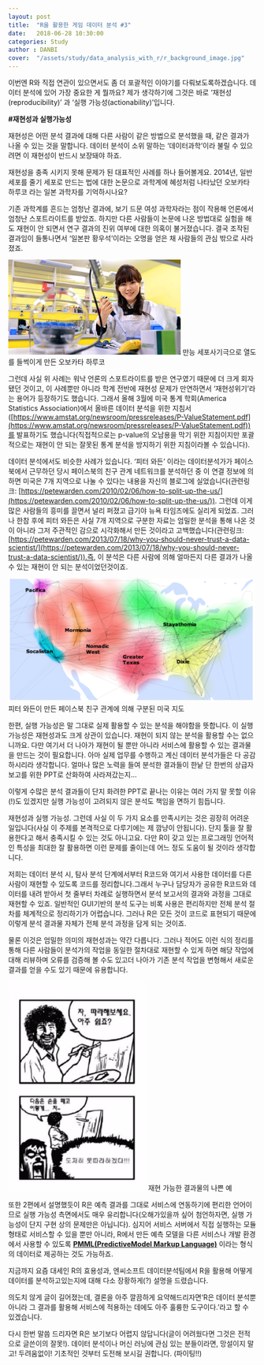 ```yaml
---
layout: post
title:  "R을 활용한 게임 데이터 분석 #3"
date:   2018-06-28 10:30:00
categories: Study
author : DANBI
cover:  "/assets/study/data_analysis_with_r/r_background_image.jpg"
---
```


이번엔 R와 직접 연관이 있으면서도 좀 더 포괄적인 이야기를 다뤄보도록하겠습니다. 데이터 분석에 있어 가장 중요한 게 뭘까요? 제가 생각하기에 그것은 바로 ‘재현성(reproducibility)’ 과 ‘실행 가능성(actionability)’입니다.

**#재현성과 실행가능성**  

재현성은 어떤 분석 결과에 대해 다른 사람이 같은 방법으로 분석했을 때, 같은 결과가 나올 수 있는 것을 말합니다. 데이터 분석이 소위 말하는 ‘데이터과학’이라 불릴 수 있으려면 이 재현성이 반드시 보장돼야 하죠.

재현성을 충족 시키지 못해 문제가 된 대표적인 사례를 하나 들어볼게요. 2014년, 일반 세포를 줄기 세포로 만드는 법에 대한 논문으로 과학계에 혜성처럼 나타났던 오보카타 하루코 라는 일본 과학자를 기억하시나요?

기존 과학계를 흔드는 엄청난 결과에, 보기 드문 여성 과학자라는 점이 작용해 언론에서 엄청난 스포트라이트를 받았죠. 하지만 다른 사람들이 논문에 나온 방법대로 실험을 해도 재현이 안 되면서 연구 결과의 진위 여부에 대한 의혹이 불거졌습니다. 결국 조작된 결과임이 들통나면서 ‘일본판 황우석’이라는 오명을 얻은 채 사람들의 관심 밖으로 사라졌죠.

  

![](/assets/study/data_analysis_with_r/image_11.png)
만능 세포사기극으로 열도를 들썩이게 만든 오보카타 하루코

그런데 사실 위 사례는 워낙 언론의 스포트라이트를 받은 연구였기 때문에 더 크게 회자됐던 것이고, 이 사례뿐만 아니라 학계 전반에 재현성 문제가 만연하면서 ‘재현성위기’라는 용어가 등장하기도 했습니다. 그래서 올해 3월에 미국 통계 학회(America Statistics Association)에서 올바른 데이터 분석을 위한 지침서([https://www.amstat.org/newsroom/pressreleases/P-ValueStatement.pdf](https://www.amstat.org/newsroom/pressreleases/P-ValueStatement.pdf))를 발표하기도 했습니다(직접적으로는 p-value의 오남용을 막기 위한 지침이지만 포괄적으로는 재현이 안 되는 잘못된 통계 분석을 방지하기 위한 지침이라볼 수 있습니다). 

데이터 분석에서도 비슷한 사례가 있습니다. ‘피터 와든’ 이라는 데이터분석가가 페이스북에서 근무하던 당시 페이스북의 친구 관계 네트워크를 분석하던 중 이 연결 정보에 의하면 미국은 7개 지역으로 나눌 수 있다는 내용을 자신의 블로그에 실었습니다(관련링크:  [https://petewarden.com/2010/02/06/how-to-split-up-the-us/](https://petewarden.com/2010/02/06/how-to-split-up-the-us/)). 그런데 이게 많은 사람들의 흥미를 끌면서 널리 퍼졌고 급기야 뉴욕 타임즈에도 실리게 되었죠. 그러나 한참 후에 피터 와든은 사실 7개 지역으로 구분한 자료는 엄밀한 분석을 통해 나온 것이 아니라 그저 주관적인 감으로 시각화해서 만든 것이라고 고백했습니다(관련링크:  [https://petewarden.com/2013/07/18/why-you-should-never-trust-a-data-scientist/](https://petewarden.com/2013/07/18/why-you-should-never-trust-a-data-scientist/)).즉, 이 분석은 다른 사람에 의해 얼마든지 다른 결과가 나올 수 있는 재현이 안 되는 분석이었던것이죠.

![](/assets/study/data_analysis_with_r/image_12.png)
피터 와든이 만든 페이스북 친구 관계에 의해 구분된 미국 지도
 
한편, 실행 가능성은 말 그대로 실제 활용할 수 있는 분석을 해야함을 뜻합니다. 이 실행 가능성은 재현성과도 크게 상관이 있습니다. 재현이 되지 않는 분석을 활용할 수는 없으니까요. 다만 여기서 더 나아가 재현이 될 뿐만 아니라 서비스에 활용할 수 있는 결과물을 만드는 것이 필요합니다. 아마 실제 업무를 수행하고 계신 데이터 분석가들은 다 공감하시리라 생각합니다. 얼마나 많은 노력을 들여 분석한 결과들이 한낱 단 한번의 상급자 보고를 위한 PPT로 산화하여 사라져갔는지…

이렇게 수많은 분석 결과들이 단지 화려한 PPT로 끝나는 이유는 여러 가지 말 못할 이유(!)도 있겠지만 실행 가능성이 고려되지 않은 분석도 책임을 면하기 힘듭니다.
  
재현성과 실행 가능성. 그런데 사실 이 두 가지 요소를 만족시키는 것은 굉장히 어려운 일입니다(사실 이 주제를 본격적으로 다루기에는 제 깜냥이 안됩니다). 단지 툴을 잘 활용한다고 해서 충족시킬 수 있는 것도 아니고요. 다만 R이 갖고 있는 프로그래밍 언어적인 특성을 최대한 잘 활용하면 이런 문제를 줄이는데 어느 정도 도움이 될 것이라 생각합니다.
  
저희는 데이터 분석 시, 탐사 분석 단계에서부터 R코드와 여기서 사용한 데이터를 다른 사람이 재현할 수 있도록 코드를 정리합니다.그래서 누구나 담당자가 공유한 R코드와 데이터를 내려 받아서 첫 줄부터 차례로 실행하면서 분석 보고서의 결과와 과정을 그대로 재현할 수 있죠. 일반적인 GUI기반의 분석 도구는 비록 사용은 편리하지만 전체 분석 절차를 체계적으로 정리하기가 어렵습니다. 그러나 R은 모든 것이 코드로 표현되기 때문에 이렇게 분석 결과물 자체가 전체 분석 과정을 담게 되는 것이죠.

물론 이것은 엄밀한 의미의 재현성과는 약간 다릅니다. 그러나 적어도 이런 식의 정리를 통해 다른 사람들이 분석가의 작업을 동일한 절차대로 재현할 수 있게 하면 해당 작업에 대해 리뷰하며 오류를 검증해 볼 수도 있고더 나아가 기존 분석 작업을 변형해서 새로운 결과를 얻을 수도 있기 때문에 유용합니다.

![](/assets/study/data_analysis_with_r/image_13.png)
재현 가능한 결과물의 나쁜 예

또한 2편에서 설명했듯이 R은 예측 결과를 그대로 서비스에 연동하기에 편리한 언어이므로 실행 가능성 측면에서도 매우 유리합니다(오해가있을까 싶어 첨언하자면, 실행 가능성이 단지 구현 상의 문제만은 아닙니다). 심지어 서비스 서버에서 직접 실행하는 모듈 형태로 서비스할 수 있을 뿐만 아니라, R에서 만든 예측 모델을 다른 서비스나 개발 환경에서 사용할 수 있도록  [**PMML(PredictiveModel Markup Language)**](https://en.wikipedia.org/wiki/Predictive_Model_Markup_Language) 이라는 형식의 데이터로 제공하는 것도 가능하죠.

지금까지 요즘 대세인 R의 효용성과, 엔씨소프트 데이터분석팀에서 R을 활용해 어떻게 데이터를 분석하고있는지에 대해 다소 장황하게(?) 설명을 드렸습니다.

의도치 않게 글이 길어졌는데, 결론을 아주 깔끔하게 요약해드리자면‘R은 데이터 분석뿐 아니라 그 결과를 활용해 서비스에 적용하는 데에도 아주 훌륭한 도구이다.’라고 할 수 있겠습니다. 

다시 한번 말씀 드리자면 R은 보기보다 어렵지 않답니다(글이 어려웠다면 그것은 전적으로 글쓴이의 잘못!). 데이터 분석이나 머신 러닝에 관심 있는 분들이라면, 망설이지 말고! 두려움없이! 기초적인 것부터 도전해 보시길 권합니다. (파이팅!!)